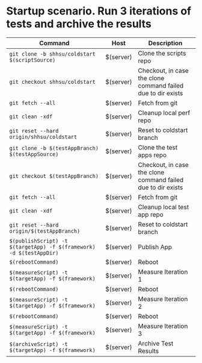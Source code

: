 # Startup scenario. Run 3 iterations of tests and archive the results

| Command     | Host      |Description|
|-------------|-----------|-----------|
| `git clone -b shhsu/coldstart $(scriptSource)` <config cwd="$(gitHome)" continueOnError="true"/> | $(server) | Clone the scripts repo |
| `git checkout shhsu/coldstart` <config cwd="$(perfHome)"/> | $(server) | Checkout, in case the clone command failed due to dir exists |
| `git fetch --all` <config cwd="$(perfHome)"/> | $(server) | Fetch from git |
| `git clean -xdf` <config cwd="$(perfHome)"/> | $(server) | Cleanup local perf repo |
| `git reset --hard origin/shhsu/coldstart` <config cwd="$(perfHome)"/> | $(server) | Reset to coldstart branch |
| `git clone -b $(testAppBranch) $(testAppSource)` <config cwd="$(gitHome)" continueOnError="true"/> | $(server) | Clone the test apps repo |
| `git checkout $(testAppBranch)` <config cwd="$(testAppHome)"/> | $(server) | Checkout, in case the clone command failed due to dir exists |
| `git fetch --all` <config cwd="$(testAppHome)"/> | $(server) | Fetch from git |
| `git clean -xdf` <config cwd="$(testAppHome)"/> | $(server) | Cleanup local test app repo |
| `git reset --hard origin/$(testAppBranch)` <config cwd="$(testAppHome)"/> | $(server) | Reset to coldstart branch |
| `$(publishScript) -t $(targetApp) -f $(framework) -d $(testAppDir)` <config cwd="$(scriptHome)"> | $(server) | Publish App |
| `$(rebootCommand)` | $(server) | Reboot |
| `$(measureScript) -t $(targetApp) -f $(framework)` <config cwd="$(scriptHome)"> | $(server) | Measure Iteration 1 |
| `$(rebootCommand)` | $(server) | Reboot |
| `$(measureScript) -t $(targetApp) -f $(framework)` <config cwd="$(scriptHome)"> | $(server) | Measure Iteration 2 |
| `$(rebootCommand)` | $(server) | Reboot |
| `$(measureScript) -t $(targetApp) -f $(framework)` <config cwd="$(scriptHome)"> | $(server) | Measure Iteration 3 |
| `$(archiveScript) -t $(targetApp) -f $(framework)` <config cwd="$(scriptHome)"> | $(server) | Archive Test Results |
